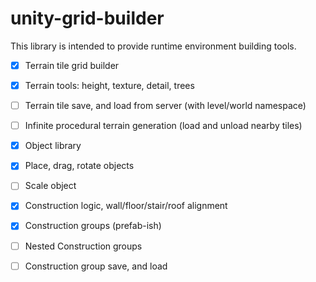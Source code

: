 # unity-grid-builder

This library is intended to provide runtime environment building tools.

- [x] Terrain tile grid builder
- [x] Terrain tools: height, texture, detail, trees
- [ ] Terrain tile save, and load from server (with level/world namespace)
- [ ] Infinite procedural terrain generation (load and unload nearby tiles)
- [x] Object library
- [x] Place, drag, rotate objects
- [ ] Scale object
- [x] Construction logic, wall/floor/stair/roof alignment
- [x] Construction groups (prefab-ish)
- [ ] Nested Construction groups
- [ ] Construction group save, and load

 

